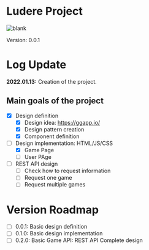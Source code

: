 # Ludere Project 
![blank](https://img.shields.io/badge/version-0.0.1-green)

Version: 0.0.1

# Log Update
**2022.01.13:** Creation of the project. 

## Main goals of the project
- [x] Design definition
  - [x] Design idea: https://ggapp.io/
  - [x] Design pattern creation
  - [x] Component definition
- [ ] Design implementation: HTML/JS/CSS
  - [x] Game Page
  - [ ] User PAge
- [ ] REST API design
  - [ ] Check how to request information
  - [ ] Request one game
  - [ ] Request multiple games

# Version Roadmap 
- [ ] 0.0.1: Basic design definition
- [ ] 0.1.0: Basic design implementation
- [ ] 0.2.0: Basic Game API: REST API Complete design 
